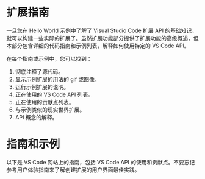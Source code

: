 # 扩展指南

一旦您在 Hello World 示例中了解了 Visual Studio Code 扩展 API 的基础知识，就可以构建一些实际的扩展了。虽然扩展功能部分提供了扩展功能的高级概述，但本部分包含详细的代码指南和示例列表，解释如何使用特定的 VS Code API。

在每个指南或示例中，您可以找到：

1. 彻底注释了源代码。
2. 显示示例扩展的用法的 gif 或图像。
3. 运行示例扩展的说明。
4. 正在使用的 VS Code API 列表。
5. 正在使用的贡献点列表。
6. 与示例类似的现实世界扩展。
7. API 概念的解释。

# 指南和示例

以下是 VS Code 网站上的指南，包括 VS Code API 的使用和贡献点。不要忘记参考用户体验指南来了解创建扩展的用户界面最佳实践。
